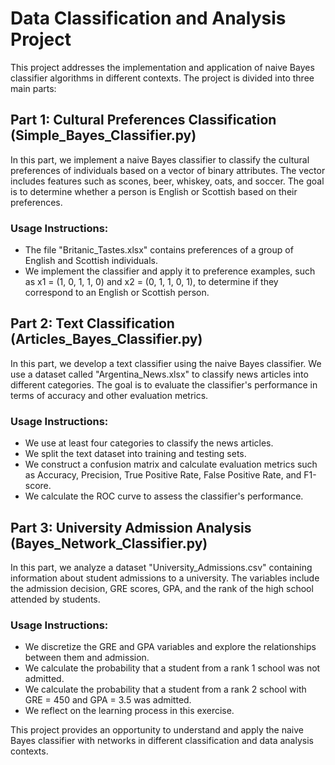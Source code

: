 # Data Classification and Analysis Project

This project addresses the implementation and application of naive Bayes classifier algorithms in different contexts. The project is divided into three main parts:

## Part 1: Cultural Preferences Classification (Simple_Bayes_Classifier.py)

In this part, we implement a naive Bayes classifier to classify the cultural preferences of individuals based on a vector of binary attributes. The vector includes features such as scones, beer, whiskey, oats, and soccer. The goal is to determine whether a person is English or Scottish based on their preferences.

### Usage Instructions:

- The file "Britanic_Tastes.xlsx" contains preferences of a group of English and Scottish individuals.
- We implement the classifier and apply it to preference examples, such as x1 = (1, 0, 1, 1, 0) and x2 = (0, 1, 1, 0, 1), to determine if they correspond to an English or Scottish person.

## Part 2: Text Classification (Articles_Bayes_Classifier.py)

In this part, we develop a text classifier using the naive Bayes classifier. We use a dataset called "Argentina_News.xlsx" to classify news articles into different categories. The goal is to evaluate the classifier's performance in terms of accuracy and other evaluation metrics.

### Usage Instructions:

- We use at least four categories to classify the news articles.
- We split the text dataset into training and testing sets.
- We construct a confusion matrix and calculate evaluation metrics such as Accuracy, Precision, True Positive Rate, False Positive Rate, and F1-score.
- We calculate the ROC curve to assess the classifier's performance.

## Part 3: University Admission Analysis (Bayes_Network_Classifier.py)

In this part, we analyze a dataset "University_Admissions.csv" containing information about student admissions to a university. The variables include the admission decision, GRE scores, GPA, and the rank of the high school attended by students.

### Usage Instructions:

- We discretize the GRE and GPA variables and explore the relationships between them and admission.
- We calculate the probability that a student from a rank 1 school was not admitted.
- We calculate the probability that a student from a rank 2 school with GRE = 450 and GPA = 3.5 was admitted.
- We reflect on the learning process in this exercise.

This project provides an opportunity to understand and apply the naive Bayes classifier with networks in different classification and data analysis contexts.
